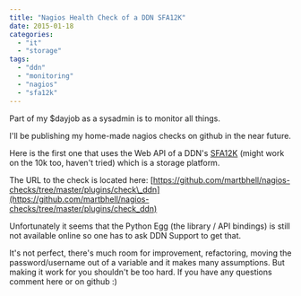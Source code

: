 ```yaml
---
title: "Nagios Health Check of a DDN SFA12K"
date: 2015-01-18
categories: 
  - "it"
  - "storage"
tags: 
  - "ddn"
  - "monitoring"
  - "nagios"
  - "sfa12k"
---
```


Part of my $dayjob as a sysadmin is to monitor all things.

I'll be publishing my home-made nagios checks on github in the near future.

Here is the first one that uses the Web API of a DDN's [SFA12K](http://www.ddn.com/products/storage-platform-sfa12kx/ "ddn.com product info") (might work on the 10k too, haven't tried) which is a storage platform.

The URL to the check is located here: [https://github.com/martbhell/nagios-checks/tree/master/plugins/check\_ddn](https://github.com/martbhell/nagios-checks/tree/master/plugins/check_ddn)

Unfortunately it seems that the Python Egg (the library / API bindings) is still not available online so one has to ask DDN Support to get that.

It's not perfect, there's much room for improvement, refactoring, moving the password/username out of a variable and it makes many assumptions. But making it work for you shouldn't be too hard. If you have any questions comment here or on github :)
